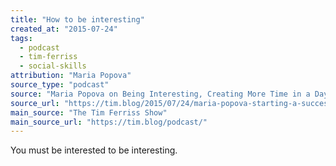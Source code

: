 ```yaml
---
title: "How to be interesting"
created_at: "2015-07-24"
tags:
  - podcast
  - tim-ferriss
  - social-skills
attribution: "Maria Popova"
source_type: "podcast"
source: "Maria Popova on Being Interesting, Creating More Time in a Day, And How to Start A Successful Blog"
source_url: "https://tim.blog/2015/07/24/maria-popova-starting-a-successful-blog/"
main_source: "The Tim Ferriss Show"
main_source_url: "https://tim.blog/podcast/"
---
```


You must be interested to be interesting.
